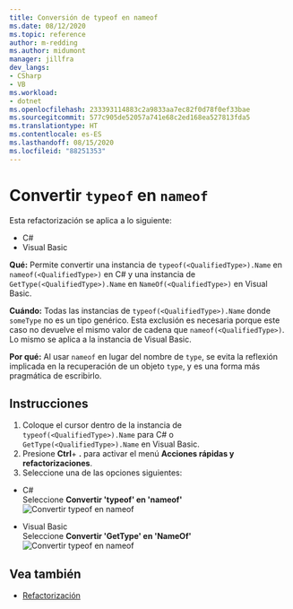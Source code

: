 ```yaml
---
title: Conversión de typeof en nameof
ms.date: 08/12/2020
ms.topic: reference
author: m-redding
ms.author: midumont
manager: jillfra
dev_langs:
- CSharp
- VB
ms.workload:
- dotnet
ms.openlocfilehash: 233393114883c2a9833aa7ec82f0d78f0ef33bae
ms.sourcegitcommit: 577c905de52057a741e68c2ed168ea527813fda5
ms.translationtype: HT
ms.contentlocale: es-ES
ms.lasthandoff: 08/15/2020
ms.locfileid: "88251353"
---
```

# <a name="convert-typeof-to-nameof"></a>Convertir `typeof` en `nameof`

Esta refactorización se aplica a lo siguiente:

- C#
- Visual Basic

**Qué:** Permite convertir una instancia de `typeof(<QualifiedType>).Name` en `nameof(<QualifiedType>)` en C# y una instancia de `GetType(<QualifiedType>).Name` en `NameOf(<QualifiedType>)` en Visual Basic.

**Cuándo:**  Todas las instancias de `typeof(<QualifiedType>).Name` donde `someType` no es un tipo genérico. Esta exclusión es necesaria porque este caso no devuelve el mismo valor de cadena que `nameof(<QualifiedType>)`. Lo mismo se aplica a la instancia de Visual Basic.

**Por qué:** Al usar `nameof` en lugar del nombre de `type`, se evita la reflexión implicada en la recuperación de un objeto `type`, y es una forma más pragmática de escribirlo.

## <a name="how-to"></a>Instrucciones

1. Coloque el cursor dentro de la instancia de `typeof(<QualifiedType>).Name` para C# o `GetType(<QualifiedType>).Name` en Visual Basic.
2. Presione **Ctrl**+ **.** para activar el menú **Acciones rápidas y refactorizaciones**.
3. Seleccione una de las opciones siguientes:

- C#
  <br>Seleccione **Convertir 'typeof' en 'nameof'** 
  ![ Convertir typeof en nameof](media/convert-type-of.PNG)

- Visual Basic
  <br>Seleccione **Convertir 'GetType' en 'NameOf'** ![ Convertir typeof en nameof](media/convert-get-type.PNG)

## <a name="see-also"></a>Vea también

- [Refactorización](../refactoring-in-visual-studio.md)
